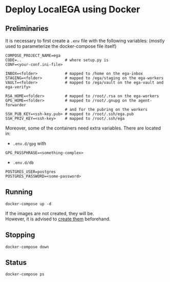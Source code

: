 # Deploy LocalEGA using Docker

## Preliminaries

It is necessary to first create a `.env` file with the following variables:
(mostly used to parameterize the docker-compose file itself)

	COMPOSE_PROJECT_NAME=ega
	CODE=..                   # where setup.py is
	CONF=<your-conf.ini-file>
	
	INBOX=<folder>            # mapped to /home on the ega-inbox
	STAGING=<folder>          # mapped to /ega/staging on the ega-workers
	VAULT=<folder>            # mapped to /ega/vault on the ega-vault and ega-verify>
	
	RSA_HOME=<folder>         # mapped to /root/.rsa on the ega-workers
	GPG_HOME=<folder>         # mapped to /root/.gnupg on the agent-forwarder
	                          # and for the pubring on the workers
	SSH_PUB_KEY=<ssh-key.pub> # mapped to /root/.ssh/ega.pub
	SSH_PRIV_KEY=<ssh-key>    # mapped to /root/.ssh/ega


Moreover, some of the containers need extra variables. There are located in:
* `.env.d/gpg` with
```
GPG_PASSPHRASE=<something-complex>
```
* `.env.d/db`
```
POSTGRES_USER=postgres
POSTGRES_PASSWORD=<some-password>
```

## Running

	docker-compose up -d
	
If the images are not created, they will be. <br/>
However, it is advised to [create them](images) beforehand.

## Stopping

	docker-compose down

## Status

	docker-compose ps
